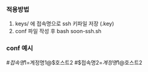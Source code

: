 ### 적용방법
1. keys/ 에 접속명으로 ssh 키파일 저장 (.key)
2. conf 파일 작성 후 bash soon-ssh.sh

### conf 예시
#$접속명1=$계정명1@$호스트2
#$접속명2=$계정명1@$호스트2
